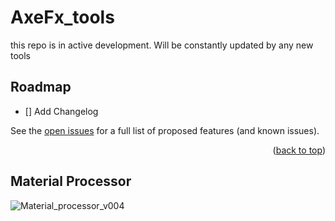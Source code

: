 # AxeFx_tools
this repo is in active development. Will be constantly updated by any new tools


## Roadmap

- [] Add Changelog


See the [open issues](https://github.com/othneildrew/Best-README-Template/issues) for a full list of proposed features (and known issues).

<p align="right">(<a href="#readme-top">back to top</a>)</p>

## Material Processor

![Material_processor_v004](https://github.com/Ahmed-Hindy/AxeFx_tools/assets/23151881/0a330312-8809-44bf-b6a9-35e233c57eda)
